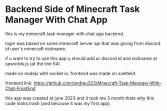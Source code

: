 ﻿# Backend Side of Minecraft Task Manager With Chat App

this is my minecraft task manager with chat app backend.

login was based on some minecraft server api that was giving from discord id user's minecraft nickname.

if u want to try to use this app u should  add ur discord id and nickname at spworlds.js (at the line 54)


made on nodejs with socket io. frontend was made on sveltekit.

frontend link: https://github.com/andreu323/Minecraft-Task-Manager-With-Chat-FrontEnd

this app was created at june 2023 and it took me 3 month thats why this code looks trash (and becouse it was my first app).
